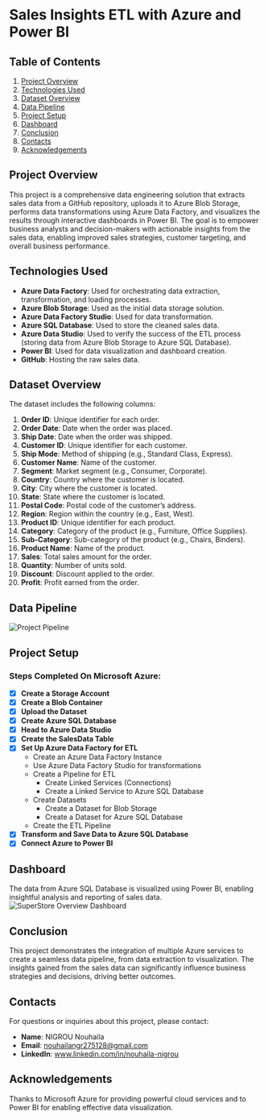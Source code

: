 # Sales Insights ETL with Azure and Power BI

## Table of Contents
1. [Project Overview](#project-overview)
2. [Technologies Used](#technologies-used)
3. [Dataset Overview](#dataset-overview)
4. [Data Pipeline](#data-pipeline)
5. [Project Setup](#project-setup)
6. [Dashboard](#dashboard)
7. [Conclusion](#conclusion)
8. [Contacts](#contacts)
9. [Acknowledgements](#acknowledgements)

## Project Overview
This project is a comprehensive data engineering solution that extracts sales data from a GitHub repository, uploads it to Azure Blob Storage, performs data transformations using Azure Data Factory, and visualizes the results through interactive dashboards in Power BI. The goal is to empower business analysts and decision-makers with actionable insights from the sales data, enabling improved sales strategies, customer targeting, and overall business performance.

## Technologies Used
- **Azure Data Factory**: Used for orchestrating data extraction, transformation, and loading processes.
- **Azure Blob Storage**: Used as the initial data storage solution.
- **Azure Data Factory Studio**: Used for data transformation.
- **Azure SQL Database**: Used to store the cleaned sales data.
- **Azure Data Studio**: Used to verify the success of the ETL process (storing data from Azure Blob Storage to Azure SQL Database).
- **Power BI**: Used for data visualization and dashboard creation.
- **GitHub**: Hosting the raw sales data.

## Dataset Overview
The dataset includes the following columns:

1. **Order ID**: Unique identifier for each order.
2. **Order Date**: Date when the order was placed.
3. **Ship Date**: Date when the order was shipped.
4. **Customer ID**: Unique identifier for each customer.
5. **Ship Mode**: Method of shipping (e.g., Standard Class, Express).
6. **Customer Name**: Name of the customer.
7. **Segment**: Market segment (e.g., Consumer, Corporate).
8. **Country**: Country where the customer is located.
9. **City**: City where the customer is located.
10. **State**: State where the customer is located.
11. **Postal Code**: Postal code of the customer’s address.
12. **Region**: Region within the country (e.g., East, West).
13. **Product ID**: Unique identifier for each product.
14. **Category**: Category of the product (e.g., Furniture, Office Supplies).
15. **Sub-Category**: Sub-category of the product (e.g., Chairs, Binders).
16. **Product Name**: Name of the product.
17. **Sales**: Total sales amount for the order.
18. **Quantity**: Number of units sold.
19. **Discount**: Discount applied to the order.
20. **Profit**: Profit earned from the order.

## Data Pipeline
![Project Pipeline](https://github.com/user-attachments/assets/707ea45d-b7bf-4bb0-bed5-5e25bd512f16)

## Project Setup
### Steps Completed On Microsoft Azure:
- [x] **Create a Storage Account**
- [x] **Create a Blob Container**
- [x] **Upload the Dataset**
- [x] **Create Azure SQL Database**
- [x] **Head to Azure Data Studio**
- [x] **Create the SalesData Table**
- [x] **Set Up Azure Data Factory for ETL**
  - Create an Azure Data Factory Instance
  - Use Azure Data Factory Studio for transformations
  - Create a Pipeline for ETL
    - Create Linked Services (Connections)
    - Create a Linked Service to Azure SQL Database
  - Create Datasets
    - Create a Dataset for Blob Storage
    - Create a Dataset for Azure SQL Database
  - Create the ETL Pipeline
- [x] **Transform and Save Data to Azure SQL Database**
- [x] **Connect Azure to Power BI**

## Dashboard
The data from Azure SQL Database is visualized using Power BI, enabling insightful analysis and reporting of sales data.
![SuperStore Overview Dashboard](https://github.com/user-attachments/assets/d1568319-1c78-4931-aa4e-2211f2913b89)

## Conclusion
This project demonstrates the integration of multiple Azure services to create a seamless data pipeline, from data extraction to visualization. The insights gained from the sales data can significantly influence business strategies and decisions, driving better outcomes.

## Contacts
For questions or inquiries about this project, please contact:
- **Name**: NIGROU Nouhaila
- **Email**: nouhailangr275128@gmail.com
- **LinkedIn**: www.linkedin.com/in/nouhaila-nigrou

## Acknowledgements
Thanks to Microsoft Azure for providing powerful cloud services and to Power BI for enabling effective data visualization.
